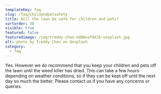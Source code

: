 ```yaml
---
templateKey: faq
slug: /faq/childandpetsafety
title: Will the lawn be safe for children and pets?
sortorder: 30
visible: true
featured: false
featuredimage: /img/treddy-chen-UdQWvefOXJk-unsplash.jpg
alt: photo by Treddy Chen on Unsplash
category:
  - faq
---
```



Yes. However we do recommend that you keep your children and pets off the lawn until the weed killer has dried.  This can take a few hours depending on weather conditions, so if they can be kept off until the next day so much the better.  Please contact us if you have any concerns or queries.
